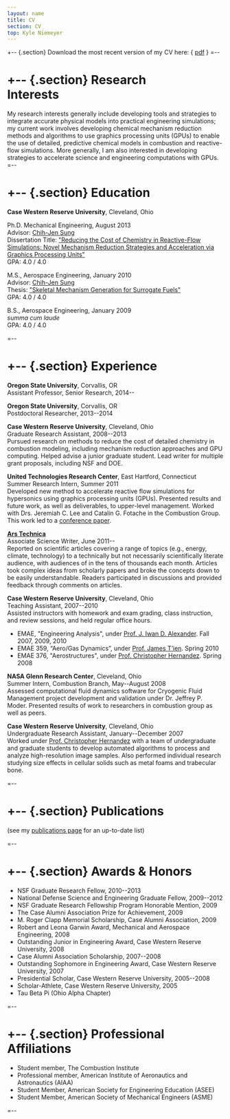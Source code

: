 ```yaml
---
layout: name
title: CV
section: CV
top: Kyle Niemeyer
---
```


+-- {.section}
Download the most recent version of my CV here: \{ [pdf](https://www.dropbox.com/s/iyrojgeilotjdd4/KE_Niemeyer_CV.pdf?dl=0) \}
=--

+--	{.section}
Research <br/> Interests
==================

My research interests generally include developing tools and strategies to integrate accurate physical models into practical engineering simulations; my current work involves developing chemical mechanism reduction methods and algorithms to use graphics processing units (GPUs) to enable the use of detailed, predictive chemical models in combustion and reactive-flow simulations. More generally, I am also interested in developing strategies to accelerate science and engineering computations with GPUs.
=--

+--	{.section}
Education
=========

**Case Western Reserve University**, Cleveland, Ohio

Ph.D. Mechanical Engineering, August 2013  
Advisor: [Chih-Jen Sung](http://www.engr.uconn.edu/me/cms/people/87-chihsung)  
Dissertation Title: ["Reducing the Cost of Chemistry in Reactive-Flow Simulations: Novel Mechanism Reduction Strategies and Acceleration via Graphics Processing Units"](/files/pubs/KE-Niemeyer-dissertation.pdf)  
GPA: 4.0 / 4.0

M.S., Aerospace Engineering, January 2010  
Advisor: [Chih-Jen Sung](http://www.engr.uconn.edu/me/cms/people/87-chihsung)  
Thesis: ["Skeletal Mechanism Generation for Surrogate Fuels"](/files/pubs/Niemeyer_thesis.pdf)  
GPA: 4.0 / 4.0

B.S., Aerospace Engineering, January 2009  
*summa cum laude*  
GPA: 4.0 / 4.0

=--

+--	{.section}
Experience
==========

**Oregon State University**, Corvallis, OR  
Assistant Professor, Senior Research, 2014--

**Oregon State University**, Corvallis, OR  
Postdoctoral Researcher, 2013--2014

**Case Western Reserve University**, Cleveland, Ohio  
Graduate Research Assistant, 2008--2013  
Pursued research on methods to reduce the cost of detailed chemistry in 
combustion modeling, including mechanism reduction approaches and GPU computing. 
Helped advise a junior graduate student. Lead writer for multiple grant proposals, 
including NSF and DOE.

**United Technologies Research Center**, East Hartford, Connecticut  
Summer Research Intern, Summer 2011  
Developed new method to accelerate reactive flow simulations for hypersonics
using graphics processing units (GPUs). Presented results and future work, 
as well as deliverables, to upper-level management. Worked with Drs. Jeremiah 
C. Lee and Catalin G. Fotache in the Combustion Group. This work led to a [conference paper](/files/pubs/niemeyer_etal_essci2011.pdf).

**[Ars Technica](http://arstechnica.com/)**  
Associate Science Writer, June 2011--  
Reported on scientific articles covering a range of topics (e.g., energy, 
climate, technology) to a technically but not necessarily scientifically 
literate audience, with audiences of in the tens of thousands each month. 
Articles took complex ideas from scholarly papers and broke the concepts 
down to be easily understandable. Readers participated in discussions and 
provided feedback through comments on articles.

**Case Western Reserve University**, Cleveland, Ohio  
Teaching Assistant, 2007--2010  
Assisted instructors with homework and exam grading, class instruction, 
and review sessions, and held regular office hours.

- EMAE, "Engineering Analysis", under [Prof. J. Iwan D. Alexander](http://engineering.case.edu/emae/faculty/Iwan_Alexander). Fall 2007, 2009, 2010
- EMAE 359, “Aero/Gas Dynamics”, under [Prof. James T’ien](http://engineering.case.edu/emae/Faculty/James_T'ien). Spring 2010
- EMAE 376, "Aerostructures", under [Prof. Christopher Hernandez](http://www.mae.cornell.edu/people/profile.cfm?netid=cjh275). Spring 2008

**NASA Glenn Research Center**, Cleveland, Ohio  
Summer Intern, Combustion Branch, May--August 2008  
Assessed computational fluid dynamics software for Cryogenic Fluid 
Management project development and validation under Dr. Jeffrey P. Moder. 
Presented results of work to researchers in combustion group as well as
peers.

**Case Western Reserve University**, Cleveland, Ohio  
Undergraduate Research Assistant, January--December 2007  
Worked under [Prof. Christopher Hernandez](http://www.mae.cornell.edu/people/profile.cfm?netid=cjh275) 
with a team of undergraduate and graduate students to develop automated 
algorithms to process and analyze high-resolution image samples. Also 
performed individual research studying size effects in cellular solids 
such as metal foams and trabecular bone.

=--

+-- {.section}
Publications
=====

(see my [publications page](/work/pubs/) for an up-to-date list)

=--

+-- {.section}
Awards & Honors
================

- NSF Graduate Research Fellow, 2010--2013
- National Defense Science and Engineering Graduate Fellow, 2009--2012
- NSF Graduate Research Fellowship Program Honorable Mention, 2009
- The Case Alumni Association Prize for Achievement, 2009
- M. Roger Clapp Memorial Scholarship, Case Alumni Association, 2009
- Robert and Leona Garwin Award, Mechanical and Aerospace Engineering, 2008
- Outstanding Junior in Engineering Award, Case Western Reserve University, 2008
- Case Alumni Association Scholarship, 2007--2008
- Outstanding Sophomore in Engineering Award, Case Western Reserve University, 2007
- Presidential Scholar, Case Western Reserve University, 2005--2008
- Scholar-Athlete, Case Western Reserve University, 2005
- Tau Beta Pi (Ohio Alpha Chapter)

=--

+-- {.section}
Professional Affiliations
==========================

- Student member, The Combustion Institute
- Professional member, American Institute of Aeronautics and Astronautics (AIAA)
- Student Member, American Society for Engineering Education (ASEE)
- Student Member, American Society of Mechanical Engineers (ASME)

=--
